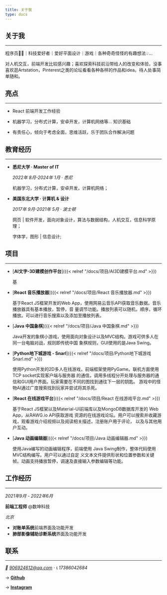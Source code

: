 ```yaml
---
title: 关于我
type: docs
---
```


## 关于我

---

程序员🧑‍💻｜科技爱好者｜爱好平面设计｜游戏｜各种奇奇怪怪的有趣想法💡...

对人机交互，前端开发比较感兴趣；喜欢探索科技前沿带给人的改变和体验，没事喜欢逛Artstation，Pinterest之类的论坛看看各种各样的作品和idea。待人处事简单随和。

## 亮点

---

+ React 前端开发工作经验

+ 机器学习，分布式计算，安卓开发，计算机网络等... 知识基础

+ 有责任心，倾向于考虑全面，思维活跃，乐于团队合作解决问题

## 教育经历

---

+ **悉尼大学 · Master of IT**
  
  *2022年 8月-2024年 1月 · 悉尼*
  
  机器学习，分布式计算，安卓开发，计算机网络；

+ **美国东北大学 · 计算机 & 设计**
  
  *2017年 9月-2021年 5月 · 波士顿*
  
  网页 | 软件开发，面向对象设计，算法与数据结构，人机交互，信息科学原理；
  
  字体学，图形 | 信息设计;

## 项目

---

+ [**AI文字-3D建模创作平台**]({{< relref "/docs/项目/AI3D建模平台.md" >}})
  
  基

+ [**React 音乐播放器**]({{< relref "/docs/项目/React 音乐播放器.md" >}})
  
  基于React JS框架开发的Web App，使用网易云音乐API获取音乐数据。音乐播放器具有基本播放，暂停，音 量调节功能。播放列表可以随机，顺序，循环播放。可以进行音乐搜索以及添加至播放列表。
  
+ [**Java 中国象棋**]({{< relref "/docs/项目/Java 中国象棋.md" >}})
  
  Java开发的象棋小游戏，使用面向对象设计以及MVC结构。游戏可供多人在同一台电脑对战，规则即传统中国 象棋规则，GUI使用的是Java Swing。

- [**Python地下城游戏 - Snarl**]({{< relref "/docs/项目/Python地下城游戏 Snarl.md" >}})

  使用Python开发的2D多人在线游戏，前端框架使用PyGame。联机方面使用TCP socket实现客户端与服务器 的通信，调用多线程分开处理与服务器的通信和GUI用户界面。玩家需要在不同的图找到通往下一层的钥匙。 游戏中的怪物AI通过广度搜索找到玩家并尝试将其杀死。

- [**React 在线游戏平台**]({{< relref "/docs/项目/React 在线游戏平台.md" >}})

  基于React JS框架以及Material-UI前端库以及MongoDB数据库开发的 Web App，从RAWG.io API获取游戏 资源的在线游戏论坛。用户可以搜索并收藏游戏，观看游戏介绍视频以及阅读相关描述，注册账户用于评论， 以及与其他用户互动。

- [**Java 动画编辑器**]({{< relref "/docs/项目/Java 动画编辑器.md" >}})

  使用Java编写的动画编辑程序，前端使用 Java Swing制作，整体代码使用MVC结构编写。用户可以通过自定 义文本文件提供形状和位置参数和关键帧。动画支持播放暂停，调速及直接输入参数编辑等功能。
  
## 工作经历

---

*2021年9月 - 2022年6月*

**前端工程师** @数坤科技

*北京*

- **对账单系统**前端界面及功能开发
- **肺部影像辅助诊断系统**界面及功能开发

## 联系

---

*📮 906924612@qq.com · 📞 17386042684*

→ **[Github](https://github.com/cab11918)**

→ **[Instagram](https://www.instagram.com/eloim027)**







